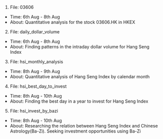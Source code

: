 1. File: 03606
- Time: 6th Aug - 8th Aug
- About: Quantitative analysis for the stock 03606.HK in HKEX
2. File: daily_dollar_volume
- Time: 6th Aug - 8th Aug
- About: Finding patterns in the intraday dollar volume for Hang Seng Index
3. File: hsi_monthly_analysis
- Time: 8th Aug - 9th Aug
- About: Quantitative analysis of Hang Seng Index by calendar month
4. File: hsi_best_day_to_invest
- Time: 8th Aug - 10th Aug
- About: Finding the best day in a year to invest for Hang Seng Index
5. File: hsi_invest_by_bazi
- Time: 8th Aug - 10th Aug
- About: Researching the relation between Hang Seng Index and Chinese Astrology(Ba-Zi). Seeking investment opportunities using Ba-Zi

